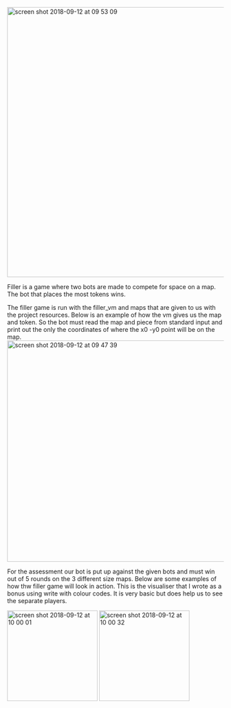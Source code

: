 <img width="626" alt="screen shot 2018-09-12 at 09 53 09" src="https://user-images.githubusercontent.com/36439765/45411294-294a5900-b674-11e8-901b-9bed525225d0.png">

Filler is a game where two bots are made to compete for space on a map. The bot that places the most tokens wins. 

The filler game is run with the filler_vm and maps that are given to us with the project resources. 
Below is an example of how the vm gives us the map and token. So the bot must read the map and piece from standard input and print out the only the coordinates of where the
x0 -y0 point will be on the map. 
<img width="513" alt="screen shot 2018-09-12 at 09 47 39" src="https://user-images.githubusercontent.com/36439765/45411313-336c5780-b674-11e8-85b3-681caf1d2d1d.png">

For the assessment our bot is put up against the given bots and must win out of 5 rounds on the 3 different size maps.
Below are some examples of how thw filler game will look in action. This is the visualiser that I wrote as a bonus using write
with colour codes. It is very basic but does help us to see the separate players.

<img width="210" alt="screen shot 2018-09-12 at 10 00 01" src="https://user-images.githubusercontent.com/36439765/45411322-35ceb180-b674-11e8-9bc8-e910b565ba14.png">  <img width="210" alt="screen shot 2018-09-12 at 10 00 32" src="https://user-images.githubusercontent.com/36439765/45411323-37987500-b674-11e8-8eb2-e70e0a6287f8.png">

